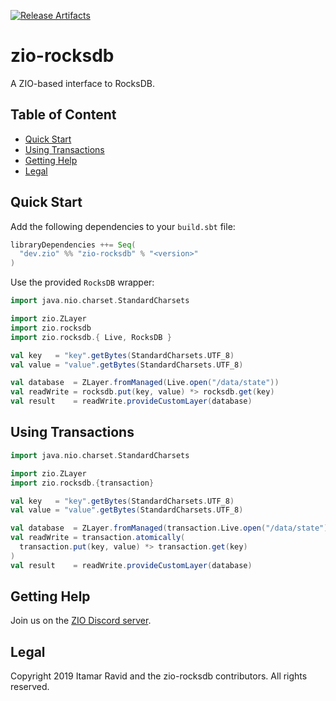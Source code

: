 [![Release Artifacts][Badge-SonatypeReleases]][Link-SonatypeReleases]

# zio-rocksdb

A ZIO-based interface to RocksDB.

## Table of Content
   - [Quick Start](#quick-start)   
   - [Using Transactions](#using-transactions)
   - [Getting Help](#getting-help)
   - [Legal](#legal)

## Quick Start

Add the following dependencies to your `build.sbt` file:
```scala
libraryDependencies ++= Seq(
  "dev.zio" %% "zio-rocksdb" % "<version>"
)
```

Use the provided `RocksDB` wrapper:
```scala
import java.nio.charset.StandardCharsets

import zio.ZLayer
import zio.rocksdb
import zio.rocksdb.{ Live, RocksDB }

val key   = "key".getBytes(StandardCharsets.UTF_8)
val value = "value".getBytes(StandardCharsets.UTF_8)

val database  = ZLayer.fromManaged(Live.open("/data/state"))
val readWrite = rocksdb.put(key, value) *> rocksdb.get(key)
val result    = readWrite.provideCustomLayer(database)
```

## Using Transactions

```scala
import java.nio.charset.StandardCharsets

import zio.ZLayer
import zio.rocksdb.{transaction}

val key   = "key".getBytes(StandardCharsets.UTF_8)
val value = "value".getBytes(StandardCharsets.UTF_8)

val database  = ZLayer.fromManaged(transaction.Live.open("/data/state"))
val readWrite = transaction.atomically(
  transaction.put(key, value) *> transaction.get(key)
) 
val result    = readWrite.provideCustomLayer(database)
```



## Getting Help

Join us on the [ZIO Discord server](https://discord.gg/2ccFBr4).

## Legal

Copyright 2019 Itamar Ravid and the zio-rocksdb contributors. All rights reserved.

[Link-SonatypeReleases]: https://oss.sonatype.org/content/repositories/releases/dev/zio/zio-rocksdb_2.12/ "Sonatype Releases"
[Badge-SonatypeReleases]: https://img.shields.io/nexus/r/https/oss.sonatype.org/dev.zio/zio-rocksdb_2.12.svg "Sonatype Releases"
